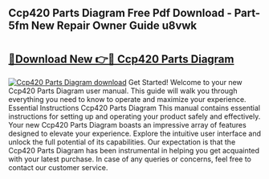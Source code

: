 ## Ccp420 Parts Diagram Free Pdf Download - Part-5fm New Repair Owner Guide u8vwk

# <h2><a href="http://dfu814.blite.top/?on=Ccp420+Parts+Diagram">🔗Download New 👉🔴 Ccp420 Parts Diagram</a></h2>

[![Ccp420 Parts Diagram download](https://i.imgur.com/lujVjoI.png)](http://dfu814.blite.top/?on=Ccp420+Parts+Diagram)
Get Started! Welcome to your new Ccp420 Parts Diagram user manual. This guide will walk you through everything you need to know to operate and maximize your experience. Essential Instructions Ccp420 Parts Diagram This manual contains essential instructions for setting up and operating your product safely and effectively. Your new Ccp420 Parts Diagram boasts an impressive array of features designed to elevate your experience. Explore the intuitive user interface and unlock the full potential of its capabilities. Our expectation is that the Ccp420 Parts Diagram has been instrumental in helping you get acquainted with your latest purchase. In case of any queries or concerns, feel free to contact our customer service.
